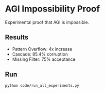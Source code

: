 ﻿# AGI Impossibility Proof

Experimental proof that AGI is impossible.

## Results
- Pattern Overflow: 4x increase
- Cascade: 85.4% corruption
- Missing Filter: 75% acceptance

## Run
`python code/run_all_experiments.py`
